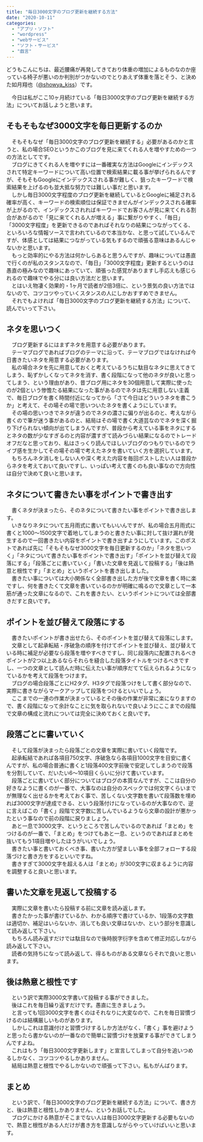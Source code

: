 ```yaml
---
title: "毎日3000文字のブログ更新を継続する方法"
date: "2020-10-11"
categories: 
  - "アプリ・ソフト"
  - "wordpress"
  - "webサービス"
  - "ソフト・サービス"
  - "戯言"
---
```


どうもこんにちは、最近腰痛が再発してきており体重の増加によるものなのか座っている椅子が悪いのか判別がつかないのでとりあえず体重を落とそう、と決めた如月翔也（[@showya\_kiss](http://twitter.com/showya_kiss)）です。  
  
　今日は私がここ10ヶ月続けている「毎日3000文字のブログ更新を継続する方法」についてお話しようと思います。  

## そもそもなぜ3000文字を毎日更新するのか

　そもそもなぜ「毎日3000文字のブログ更新を継続する」必要があるのかと言うと、私の場合SEOというかこのブログを見に来てくれる人を増やすための一つの方法としてです。  
　ブログにきてくれる人を増やすには一番確実な方法はGoogleにインデックスされて特定キーワードについて高い位置で検索結果に載る事が挙げられるんですが、そもそもGoogleにインデックスされる事が難しく、狙ったキーワードで検索結果を上げるのも並大抵な努力では難しい事だと思います。  
　しかし毎日3000文字程度のブログ更新を継続しているとGoogleに補足される確率が高く、キーワードの検索順位は保証できませんがインデックスされる確率が上がるので、インデックスされればキーワードでお客さんが見に来てくれる割合があがるので「見に来てくれる人が増える」事に繋がりやすく、「毎日」「3000文字程度」を更新できるのであればそれなりの結果につながってくる、といろいろな情報ソースで言われているので本当かな、と思って試しているんですが、体感としては結果につながっている気もするので頑張る意味はあるんじゃないかと思います。  
　もっと効率的にやる方法は何かしらあると思うんですが、趣味については愚直で行くのが私のスタンスなので、「毎日」「3000文字程度」更新するというのは愚直の極みなので趣味にあっていて、頑張った感覚がありますし手応えも感じられるので趣味でやる分には良い方法だと思います。  
　とはいえ物凄く効果的・1ヶ月で読者が2倍3倍に、という景気の良い方法ではないので、コツコツやっていくスタンスの人にしかおすすめできません。  
　それでもよければ「毎日3000文字のブログ更新を継続する方法」について、読んでいって下さい。  

## ネタを思いつく

　ブログ更新するにはまずネタを用意する必要があります。  
　テーマブログであればブログのテーマに沿って、テーマブログではなければ今日書きたいネタを用意する必要があります。  
　私の場合ネタを先に用意しておくと考えているうちに駄目なネタに思えてきてしまう、恥ずかしくなってネタを消す、書く段階になって他のネタが良いと思ってしまう、という理由があり、昔ブログ用にネタを30個用意して実際に使ったのが2個という惨憺たる結果になった事があるのでネタは先に用意しない主義で、毎日ブログを書く時間付近になってから「さて今日はどういうネタを書こうか」と考えて、その場その場で思いついたネタを書くようにしています。  
　その場の思いつきでネタが違うのでネタの濃さに偏りが出るのと、考えながら書くので筆が迷う事があるのと、結局はその場で書く大道芸なのでネタを深く掘り下げられない傾向が出てしまうんですが、普段から考えている事をネタにするとネタの数が少なすぎるのと内容が濃すぎて読みづらい結果になるのでトレードオフだなと思っており、私はさっくり読んでほしいブログのつもりでいるのでライブ感を生かしてその場その場で考えたネタを書いていく方を選択しています。  
　もちろんネタ消しをしない人や深く考えた内容を毎回ポストしたい人は普段からネタを考えておいて良いですし、いっぱい考えて書くのも良い事なので方向性は自分で決めて良いと思います。  

## ネタについて書きたい事をポイントで書き出す

　書くネタが決まったら、そのネタについて書きたい事をポイントで書き出します。  
　いきなりネタについて五月雨式に書いてもいいんですが、私の場合五月雨式に書くと1000〜1500文字で着地してしまうのと書きたい事に対して抜け漏れが発生するので一回書きたい内容をポイントで書き出すようにしています。このポストであれば先に「そもそもなぜ3000文字を毎日更新するのか」「ネタを思いつく」「ネタについて書きたい事をポイントで書き出す」「ポイントを並び替えて段落にする」「段落ごとに書いていく」「書いた文章を見返して投稿する」「後は熱意と根性です」「まとめ」というポイントを書き出しました。  
　書きたい事については大小関係なく全部書き出した方が後で文章を書く時に楽ですし、何を書きたくて文章を書いているのかが明確に鳴るので文章として一本筋が通った文章になるので、これを書きたい、というポイントについては全部書きだすと良いです。  

## ポイントを並び替えて段落にする

　書きたいポイントが書き出せたら、そのポイントを並び替えて段落にします。  
　文章として起承転結・序破急の順序を付けてポイントを並び替え、並び替えている時に補足が必要なら段落を増やすべきですし、同じ段落内に配置されるべきポイントが2つ以上あるならそれらを縫合した段落タイトルをつけるべきですし、一つの文章として読んだ時に伝えたい事が順序だてて伝えられるようになっているかを考えて段落をつけます。  
　ブログの場合段落ごとにH2タグ、H3タグで段落つけをして書く部分なので、実際に書きながらマークアップして段落をつけるといいでしょう。  
　ここまでの一連の作業が決まっているとその後の作業が非常に楽になりますので、書く段階になって余計なことに気を取られないで良いようにここまでの段階で文章の構成と流れについては完全に決めておくと良いです。  

## 段落ごとに書いていく

　そして段落が決まったら段落ごとの文章を実際に書いていく段階です。  
　起承転結であれば各項目750文字、序破急なら各項目1000文字を目安に書くんですが、私の場合普通に書くと1段落400文字前後で安定してしまうので段落を分割していて、だいたい6〜10項目くらいに分けて書いています。  
　段落ごとに書いていく部分についてはブログの本質なんですが、ここは自分の好きなように書くのが一番で、大事なのは自分のスペックでは何文字くらいまでが無理なく出せるかを考えておく事で、苦しくない文字数を書いて段落数を埋めれば3000文字が達成できる、という段落付けになっているのが大事なので、逆に言えばこの「書く」段階で文字数に苦しんでいるようなら文章の設計が悪かったという事なので前の段階に戻りましょう。  
　あと一息で3000文字、というところで苦しんでいるのであれば「まとめ」をつけるのが一番で、「まとめ」をつけてもあと一息、というのであればまとめを抜いてもう1項目増やしたほうがいいでしょう。  
　書きたい事と書いておくべき事、書いた方が望ましい事を全部フォローする段落づけと書き方をするといいですね。  
　書きすぎて3000文字を超える人は「まとめ」が300文字に収まるように内容を調整すると良いと思います。  

## 書いた文章を見返して投稿する

　実際に文章を書いたら投稿する前に文章を読み返します。  
　書きたかった事が書けているか、わかる順序で書けているか、1段落の文字数は適切か、補足はいらないか、消しても良い文章はないか、という部分を意識して読み返して下さい。  
　もちろん読み返すだけでは駄目なので後時脱字衍字を含めて修正対応しながら読み返して下さい。  
　読者の気持ちになって読み返して、得るものがある文章ならそれで良いと思います。  

## 後は熱意と根性です

　という訳で実際3000文字書いて投稿する事ができました。  
　後はこれを毎日繰り返すだけです。愚直に生きましょう。  
　と言っても1回3000文字を書くのはそれなりに大変なので、これを毎日習慣づけるのは結構厳しいものがあります。  
　しかしこれは意識付けと習慣づけするしか方法がなく、「書く」事を避けようと思ったら書かないのが一番なので簡単に習慣づけを放棄する事ができてしまうんですよね。  
　これはもう「毎日3000文字更新します」と宣言してしまって自分を追いつめるしかなく、コツコツやるしかありません。  
　結局は熱意と根性でやるしかないので頑張って下さい。私もがんばります。  

## まとめ

　という訳で、「毎日3000文字のブログ更新を継続する方法」について、書き方と、後は熱意と根性しかありません、というお話しでした。  
　ブログにかける熱意がそこまでない人は毎日3000文字更新する必要もないので、熱意と根性がある人だけが書き方を意識しながらやっていけばいいと思います。
